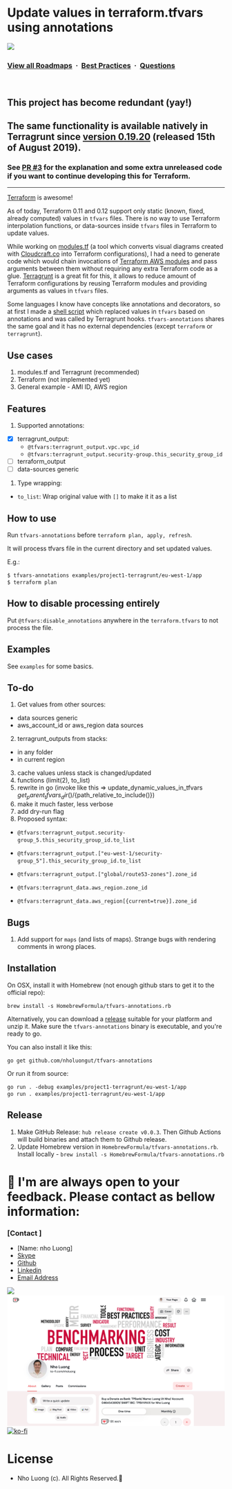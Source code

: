 # Update values in terraform.tfvars using annotations

![](https://i.imgur.com/waxVImv.png)
### [View all Roadmaps](https://github.com/nholuongut/all-roadmaps) &nbsp;&middot;&nbsp; [Best Practices](https://github.com/nholuongut/all-roadmaps/blob/main/public/best-practices/) &nbsp;&middot;&nbsp; [Questions](https://www.linkedin.com/in/nholuong/)
<br/>

## This project has become redundant (yay!)

## The same functionality is available natively in Terragrunt since [version 0.19.20](https://github.com/nholuongut/nholuong-terragrunt/releases/tag/v0.19.20) (released 15th of August 2019).

### See [PR #3](https://github.com/nholuongut/tfvars-annotations/pull/3) for the explanation and some extra unreleased code if you want to continue developing this for Terraform.

---

[Terraform](https://www.terraform.io/) is awesome!
 
As of today, Terraform 0.11 and 0.12 support only static (known, fixed, already computed) values in `tfvars` files. There is no way to use Terraform interpolation functions, or data-sources inside `tfvars` files in Terraform to update values.

While working on [modules.tf](https://github.com/nholuongut/modules.tf-lambda) (a tool which converts visual diagrams created with [Cloudcraft.co](https://cloudcraft.co/) into Terraform configurations), I had a need to generate code which would chain invocations of [Terraform AWS modules](https://github.com/terraform-aws-modules) and pass arguments between them without requiring any extra Terraform code as a glue. [Terragrunt](https://github.com/nholuongut/nholuong-terragrunt) is a great fit for this, it allows to reduce amount of Terraform configurations by reusing Terraform modules and providing arguments as values in `tfvars` files.

Some languages I know have concepts like annotations and decorators, so at first I made a [shell script](https://github.com/nholuongut/modules.tf-lambda/blob/v1.2.0/templates/terragrunt-common-layer/common/scripts/update_dynamic_values_in_tfvars.sh) which replaced values in `tfvars` based on annotations and was called by Terragrunt hooks. `tfvars-annotations` shares the same goal and it has no external dependencies (except `terraform` or `terragrunt`).


## Use cases

1. modules.tf and Terragrunt (recommended)
1. Terraform (not implemented yet)
1. General example - AMI ID, AWS region

## Features

1. Supported annotations:
  - [x] terragrunt_output:
     - `@tfvars:terragrunt_output.vpc.vpc_id`
     - `@tfvars:terragrunt_output.security-group.this_security_group_id`
  - [ ] terraform_output
  - [ ] data-sources generic
1. Type wrapping:
  - `to_list`: Wrap original value with `[]` to make it it as a list

## How to use

Run `tfvars-annotations` before `terraform plan, apply, refresh`.

It will process tfvars file in the current directory and set updated values.

E.g.:

    $ tfvars-annotations examples/project1-terragrunt/eu-west-1/app
    $ terraform plan
 
## How to disable processing entirely

Put `@tfvars:disable_annotations` anywhere in the `terraform.tfvars` to not process the file.

## Examples

See `examples` for some basics.

## To-do

1. Get values from other sources:
 - data sources generic
 - aws_account_id or aws_region data sources
2. terragrunt_outputs from stacks:
 - in any folder
 - in current region
3. cache values unless stack is changed/updated
4. functions (limit(2), to_list)
5. rewrite in go (invoke like this => update_dynamic_values_in_tfvars ${get_parent_tfvars_dir()}/${path_relative_to_include()})
6. make it much faster, less verbose
7. add dry-run flag
8. Proposed syntax:

 - `@tfvars:terragrunt_output.security-group_5.this_security_group_id.to_list`

 - `@tfvars:terragrunt_output.["eu-west-1/security-group_5"].this_security_group_id.to_list`

 - `@tfvars:terragrunt_output.["global/route53-zones"].zone_id`

 - `@tfvars:terragrunt_data.aws_region.zone_id`

 - `@tfvars:terragrunt_data.aws_region[{current=true}].zone_id`

## Bugs

1. Add support for `maps` (and lists of maps). Strange bugs with rendering comments in wrong places.

## Installation

On OSX, install it with Homebrew (not enough github stars to get it to the official repo):

```
brew install -s HomebrewFormula/tfvars-annotations.rb
```

Alternatively, you can download a [release](https://github.com/nholuongut/tfvars-annotations/releases) suitable for your platform and unzip it. Make sure the `tfvars-annotations` binary is executable, and you're ready to go.

You can also install it like this:

```
go get github.com/nholuongut/tfvars-annotations
```

Or run it from source:

```
go run . -debug examples/project1-terragrunt/eu-west-1/app
go run . examples/project1-terragrunt/eu-west-1/app
```

## Release

1. Make GitHub Release: `hub release create v0.0.3`. Then Github Actions will build binaries and attach them to Github release.
2. Update Homebrew version in `HomebrewFormula/tfvars-annotations.rb`. Install locally - `brew install -s HomebrewFormula/tfvars-annotations.rb`

# 🚀 I'm are always open to your feedback.  Please contact as bellow information:
### [Contact ]
* [Name: nho Luong]
* [Skype](luongutnho_skype)
* [Github](https://github.com/nholuongut/)
* [Linkedin](https://www.linkedin.com/in/nholuong/)
* [Email Address](luongutnho@hotmail.com)

![](https://i.imgur.com/waxVImv.png)
![](Donate.png)
[![ko-fi](https://ko-fi.com/img/githubbutton_sm.svg)](https://ko-fi.com/nholuong)

# License
* Nho Luong (c). All Rights Reserved.🌟
